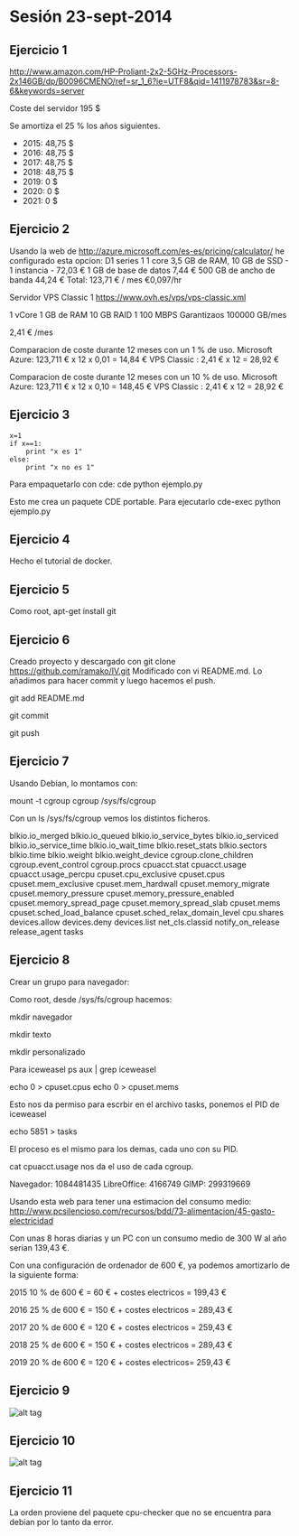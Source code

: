 
# Sesión 23-sept-2014

## Ejercicio 1

http://www.amazon.com/HP-Proliant-2x2-5GHz-Processors-2x146GB/dp/B0096CMENO/ref=sr_1_6?ie=UTF8&qid=1411978783&sr=8-6&keywords=server

Coste del servidor 195 $

Se amortiza el 25 % los años siguientes.
* 2015: 48,75 $
* 2016: 48,75 $
* 2017: 48,75 $
* 2018: 48,75 $
* 2019: 0 $
* 2020: 0 $
* 2021: 0 $


## Ejercicio 2

Usando la web de 
http://azure.microsoft.com/es-es/pricing/calculator/
he configurado esta opcion:
D1 series 1
1 core 3,5 GB de RAM, 10 GB de SSD - 1 instancia - 72,03 €
1 GB de base de datos 7,44 €
500 GB de ancho de banda 44,24 €
Total:
123,71 € / mes
€0,097/hr

Servidor VPS Classic 1
https://www.ovh.es/vps/vps-classic.xml

1 vCore
1 GB de RAM
10 GB RAID 1
100 MBPS
Garantizaos 100000 GB/mes

2,41 € /mes

Comparacion de coste durante 12 meses con un 1 % de uso.
Microsoft Azure: 123,711 € x 12 x 0,01 = 14,84 €
VPS Classic : 2,41 € x 12 = 28,92 €

Comparacion de coste durante 12 meses con un 10 % de uso.
Microsoft Azure: 123,711 € x 12 x 0,10 = 148,45 €
VPS Classic : 2,41 € x 12 = 28,92 €

## Ejercicio 3


```
x=1
if x==1:
	print "x es 1"
else:
	print "x no es 1"
```

Para empaquetarlo con cde:
cde python ejemplo.py

Esto me crea un paquete CDE portable.
Para ejecutarlo
cde-exec python ejemplo.py

## Ejercicio 4

Hecho el tutorial de docker.

## Ejercicio 5

Como root, apt-get install git

## Ejercicio 6

Creado proyecto y descargado con git clone https://github.com/ramako/IV.git
Modificado con vi README.md.
Lo añadimos para hacer commit y luego hacemos el push.

git add README.md

git commit

git push

## Ejercicio 7

Usando Debian, lo montamos con:

mount -t cgroup cgroup /sys/fs/cgroup

Con un ls /sys/fs/cgroup vemos los distintos ficheros.

blkio.io_merged
blkio.io_queued
blkio.io_service_bytes
blkio.io_serviced
blkio.io_service_time
blkio.io_wait_time
blkio.reset_stats
blkio.sectors
blkio.time
blkio.weight
blkio.weight_device
cgroup.clone_children
cgroup.event_control
cgroup.procs
cpuacct.stat
cpuacct.usage
cpuacct.usage_percpu
cpuset.cpu_exclusive
cpuset.cpus
cpuset.mem_exclusive
cpuset.mem_hardwall
cpuset.memory_migrate
cpuset.memory_pressure
cpuset.memory_pressure_enabled
cpuset.memory_spread_page
cpuset.memory_spread_slab
cpuset.mems
cpuset.sched_load_balance
cpuset.sched_relax_domain_level
cpu.shares
devices.allow
devices.deny
devices.list
net_cls.classid
notify_on_release
release_agent
tasks

## Ejercicio 8
Crear un grupo para navegador:

Como root, desde /sys/fs/cgroup hacemos:

mkdir navegador

mkdir texto

mkdir personalizado

Para iceweasel ps aux | grep iceweasel

echo 0 > cpuset.cpus 
echo 0 > cpuset.mems

Esto nos da permiso para escrbir en el archivo tasks, ponemos el PID de iceweasel

echo 5851 > tasks

El proceso es el mismo para los demas, cada uno con su PID.

cat cpuacct.usage nos da el uso de cada cgroup.

Navegador: 1084481435
LibreOffice: 4166749
GIMP: 299319669


Usando esta web para tener una estimacion del consumo medio: http://www.pcsilencioso.com/recursos/bdd/73-alimentacion/45-gasto-electricidad

Con unas 8 horas diarias y un PC con un consumo medio de 300 W al año serian 139,43 €.

Con una configuración de ordenador de 600 €, ya podemos amortizarlo de la siguiente forma:

2015 10 % de 600 € = 60 € + costes electricos = 199,43 €

2016 25 % de 600 € = 150 € + costes electricos = 289,43 €

2017 20 % de 600 € = 120 € + costes electricos = 259,43 €

2018 25 % de 600 € = 150 € + costes electricos =  289,43 €

2019 20 % de 600 € = 120 € + costes electricos= 259,43 €

## Ejercicio 9

![alt tag](http://imgur.com/jBmub9j)

## Ejercicio 10

![alt tag](http://i.imgur.com/a3rBVmi.png)

## Ejercicio 11

La orden proviene del paquete cpu-checker que no se encuentra para debian por lo tanto da error.
